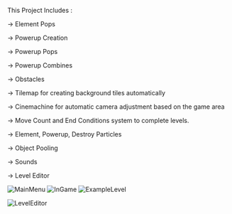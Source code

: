 This Project Includes :

-> Element Pops

-> Powerup Creation

-> Powerup Pops

-> Powerup Combines

-> Obstacles

-> Tilemap for creating background tiles automatically

-> Cinemachine for automatic camera adjustment based on the game area

-> Move Count and End Conditions system to complete levels.

-> Element, Powerup, Destroy Particles

-> Object Pooling

-> Sounds

-> Level Editor

![MainMenu](https://github.com/user-attachments/assets/e8cf6b2a-6f6e-4e5d-91ee-6d01f56d1f02)
![InGame](https://github.com/user-attachments/assets/149e837b-1bf8-40f3-afeb-be234e1db5f6)
![ExampleLevel](https://github.com/user-attachments/assets/2bdbcdb1-0184-4478-8044-cd1fadec6b60)

![LevelEditor](https://github.com/user-attachments/assets/18377b59-454a-412f-89c1-1e51dde06551) 
